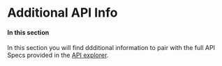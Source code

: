 # Additional API Info

#### In this section

In this section you will find ddditional information to pair with the full API Specs provided in the [API explorer](../api?type=post&path=/v1/apis).

